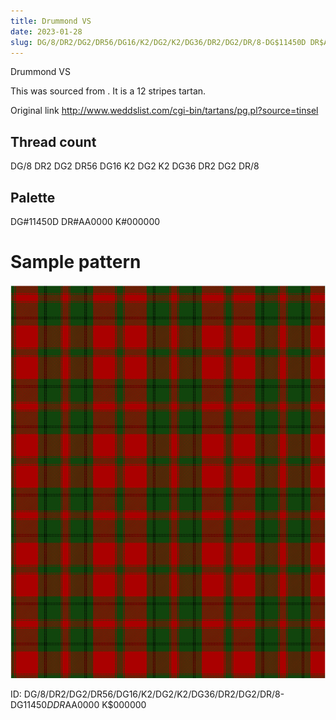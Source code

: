 ```yaml
---
title: Drummond VS
date: 2023-01-28
slug: DG/8/DR2/DG2/DR56/DG16/K2/DG2/K2/DG36/DR2/DG2/DR/8-DG$11450D DR$AA0000 K$000000
---
```

Drummond VS

This was sourced from <no value>.  It is a 12 stripes tartan.

Original link http://www.weddslist.com/cgi-bin/tartans/pg.pl?source=tinsel

## Thread count
DG/8 DR2 DG2 DR56 DG16 K2 DG2 K2 DG36 DR2 DG2 DR/8

## Palette
DG#11450D DR#AA0000 K#000000

# Sample pattern

![Tartan detail](tartan.png "DG/8 DR2 DG2 DR56 DG16 K2 DG2 K2 DG36 DR2 DG2 DR/8 tartan")

ID: DG/8/DR2/DG2/DR56/DG16/K2/DG2/K2/DG36/DR2/DG2/DR/8-DG$11450D DR$AA0000 K$000000